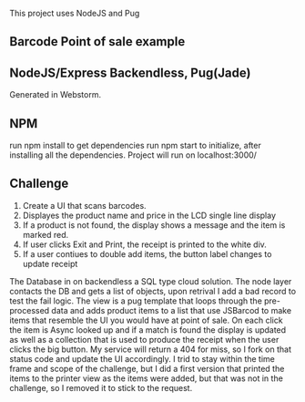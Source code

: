 This project uses NodeJS  and Pug

## Barcode Point of sale example

## NodeJS/Express Backendless, Pug(Jade)
Generated in Webstorm.

## NPM
run npm install to get dependencies
run npm start to initialize, after installing all the dependencies. Project will run on localhost:3000/


## Challenge

1. Create a UI that scans barcodes.
2. Displayes the product name and price in the LCD single line display
3. If a product is not found, the display shows a message and the item is marked red.
4. If user clicks Exit and Print, the receipt is printed to the white div.
5. If a user contiues to double add items, the button label changes to update receipt

The Database in on backendless a SQL type cloud solution. The node layer contacts the DB and gets a list of objects, upon retrival I add a bad record to test the fail logic. The view is a pug template that loops through the pre-processed data and adds product items to a list that use JSBarcod to make items that resemble the UI you would have at point of sale. On each click the item is Async looked up and if a match is found the display is updated as well as a collection that is used to produce the receipt when the user clicks the big button. My service will return a 404 for  miss, so I fork on that status code and update the UI accordingly. I trid to stay within the time frame and scope of the challenge, but I did a first version that printed the items to the printer view as the items were added, but that was not in the challenge, so I removed it to stick to the request.
